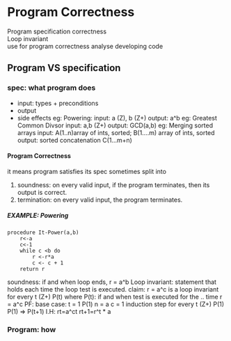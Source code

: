 # Program Correctness
Program specification
  correctness    
Loop invariant   
use for program correctness analyse
  developing code

## Program VS specification
### spec: what program does
 - input: types + preconditions
 - output
 - side effects
eg:
Powering: 
  input: a (Z), b (Z+)
  output: a^b 
eg: 
Greatest Common Divsor
  input: a,b (Z+)
  output: GCD(a,b)
eg:
Merging sorted arrays
  input: A(1..n)array of ints, sorted; B(1....m) array of ints, sorted
  output: sorted concatenation C(1...m+n)
#### Program Correctness
it means program satisfies its spec
sometimes split into 
 1) soundness: on every valid input, if the program terminates, then its output is correct. 
 2) termination: on every valid input, the program terminates. 

##### EXAMPLE: Powering
```
procedure It-Power(a,b)
    r<-a
    c<-1
    while c <b do
        r <-r*a
        c <- c + 1
    return r
```
soundness: if and when loop ends, r = a^b
Loop invariant:
  statement that holds each time the loop test is executed. 
claim: r = a^c is a loop invariant
for every t (Z+) P(t)
  where P(t): if and when test is executed for the .. time r = a^c
PF: base case: t = 1 P(1) n = a c = 1
   induction step for every t (Z+) P(1) P(1) => P(t+1)
   I.H: rt=a^ct
   rt+1=r^t * a 

    
### Program: how

